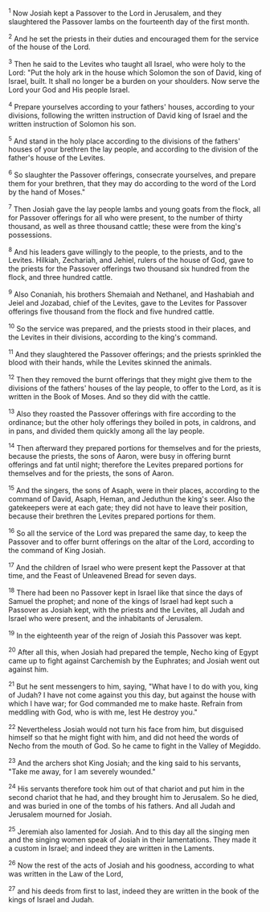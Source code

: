<sup>1</sup> 
Now Josiah kept a Passover to the Lord in Jerusalem, and they slaughtered the Passover lambs on the fourteenth day of the first month. 

<sup>2</sup> 
And he set the priests in their duties and encouraged them for the service of the house of the Lord. 

<sup>3</sup> 
Then he said to the Levites who taught all Israel, who were holy to the Lord: "Put the holy ark in the house which Solomon the son of David, king of Israel, built. It shall no longer be a burden on your shoulders. Now serve the Lord your God and His people Israel. 

<sup>4</sup> 
Prepare yourselves according to your fathers' houses, according to your divisions, following the written instruction of David king of Israel and the written instruction of Solomon his son. 

<sup>5</sup> 
And stand in the holy place according to the divisions of the fathers' houses of your brethren the lay people, and according to the division of the father's house of the Levites. 

<sup>6</sup> 
So slaughter the Passover offerings, consecrate yourselves, and prepare them for your brethren, that they may do according to the word of the Lord by the hand of Moses." 

<sup>7</sup> 
Then Josiah gave the lay people lambs and young goats from the flock, all for Passover offerings for all who were present, to the number of thirty thousand, as well as three thousand cattle; these were from the king's possessions. 

<sup>8</sup> 
And his leaders gave willingly to the people, to the priests, and to the Levites. Hilkiah, Zechariah, and Jehiel, rulers of the house of God, gave to the priests for the Passover offerings two thousand six hundred from the flock, and three hundred cattle. 

<sup>9</sup> 
Also Conaniah, his brothers Shemaiah and Nethanel, and Hashabiah and Jeiel and Jozabad, chief of the Levites, gave to the Levites for Passover offerings five thousand from the flock and five hundred cattle. 

<sup>10</sup> 
So the service was prepared, and the priests stood in their places, and the Levites in their divisions, according to the king's command. 

<sup>11</sup> 
And they slaughtered the Passover offerings; and the priests sprinkled the blood with their hands, while the Levites skinned the animals. 

<sup>12</sup> 
Then they removed the burnt offerings that they might give them to the divisions of the fathers' houses of the lay people, to offer to the Lord, as it is written in the Book of Moses. And so they did with the cattle. 

<sup>13</sup> 
Also they roasted the Passover offerings with fire according to the ordinance; but the other holy offerings they boiled in pots, in caldrons, and in pans, and divided them quickly among all the lay people. 

<sup>14</sup> 
Then afterward they prepared portions for themselves and for the priests, because the priests, the sons of Aaron, were busy in offering burnt offerings and fat until night; therefore the Levites prepared portions for themselves and for the priests, the sons of Aaron. 

<sup>15</sup> 
And the singers, the sons of Asaph, were in their places, according to the command of David, Asaph, Heman, and Jeduthun the king's seer. Also the gatekeepers were at each gate; they did not have to leave their position, because their brethren the Levites prepared portions for them. 

<sup>16</sup> 
So all the service of the Lord was prepared the same day, to keep the Passover and to offer burnt offerings on the altar of the Lord, according to the command of King Josiah. 

<sup>17</sup> 
And the children of Israel who were present kept the Passover at that time, and the Feast of Unleavened Bread for seven days. 

<sup>18</sup> 
There had been no Passover kept in Israel like that since the days of Samuel the prophet; and none of the kings of Israel had kept such a Passover as Josiah kept, with the priests and the Levites, all Judah and Israel who were present, and the inhabitants of Jerusalem. 

<sup>19</sup> 
In the eighteenth year of the reign of Josiah this Passover was kept.

<sup>20</sup> 
After all this, when Josiah had prepared the temple, Necho king of Egypt came up to fight against Carchemish by the Euphrates; and Josiah went out against him. 

<sup>21</sup> 
But he sent messengers to him, saying, "What have I to do with you, king of Judah? I have not come against you this day, but against the house with which I have war; for God commanded me to make haste. Refrain from meddling with God, who is with me, lest He destroy you." 

<sup>22</sup> 
Nevertheless Josiah would not turn his face from him, but disguised himself so that he might fight with him, and did not heed the words of Necho from the mouth of God. So he came to fight in the Valley of Megiddo. 

<sup>23</sup> 
And the archers shot King Josiah; and the king said to his servants, "Take me away, for I am severely wounded." 

<sup>24</sup> 
His servants therefore took him out of that chariot and put him in the second chariot that he had, and they brought him to Jerusalem. So he died, and was buried in one of the tombs of his fathers. And all Judah and Jerusalem mourned for Josiah. 

<sup>25</sup> 
Jeremiah also lamented for Josiah. And to this day all the singing men and the singing women speak of Josiah in their lamentations. They made it a custom in Israel; and indeed they are written in the Laments. 

<sup>26</sup> 
Now the rest of the acts of Josiah and his goodness, according to what was written in the Law of the Lord, 

<sup>27</sup> 
and his deeds from first to last, indeed they are written in the book of the kings of Israel and Judah.